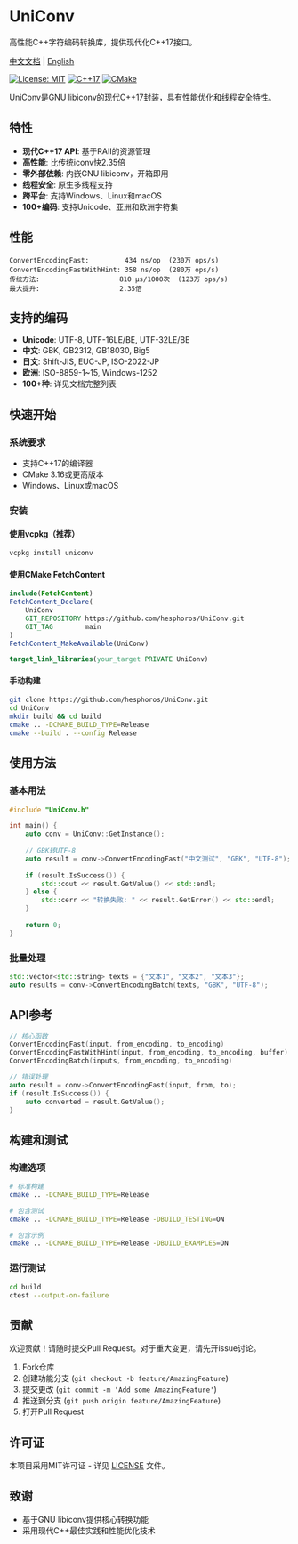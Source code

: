 # UniConv

高性能C++字符编码转换库，提供现代化C++17接口。

[中文文档](README_CN.md) | [English](README.MD)

[![License: MIT](https://img.shields.io/badge/License-MIT-yellow.svg)](https://opensource.org/licenses/MIT)
[![C++17](https://img.shields.io/badge/C++-17-blue.svg)](https://isocpp.org/)
[![CMake](https://img.shields.io/badge/CMake-3.16%2B-green.svg)](https://cmake.org/)

UniConv是GNU libiconv的现代C++17封装，具有性能优化和线程安全特性。

## 特性

- **现代C++17 API**: 基于RAII的资源管理
- **高性能**: 比传统iconv快2.35倍
- **零外部依赖**: 内嵌GNU libiconv，开箱即用
- **线程安全**: 原生多线程支持
- **跨平台**: 支持Windows、Linux和macOS
- **100+编码**: 支持Unicode、亚洲和欧洲字符集

## 性能

```text
ConvertEncodingFast:         434 ns/op  (230万 ops/s)
ConvertEncodingFastWithHint: 358 ns/op  (280万 ops/s)
传统方法:                    810 μs/1000次  (123万 ops/s)
最大提升:                    2.35倍
```

## 支持的编码

- **Unicode**: UTF-8, UTF-16LE/BE, UTF-32LE/BE
- **中文**: GBK, GB2312, GB18030, Big5
- **日文**: Shift-JIS, EUC-JP, ISO-2022-JP
- **欧洲**: ISO-8859-1~15, Windows-1252
- **100+种**: 详见文档完整列表

## 快速开始

### 系统要求

- 支持C++17的编译器
- CMake 3.16或更高版本
- Windows、Linux或macOS

### 安装

#### 使用vcpkg（推荐）

```bash
vcpkg install uniconv
```

#### 使用CMake FetchContent

```cmake
include(FetchContent)
FetchContent_Declare(
    UniConv
    GIT_REPOSITORY https://github.com/hesphoros/UniConv.git
    GIT_TAG        main
)
FetchContent_MakeAvailable(UniConv)

target_link_libraries(your_target PRIVATE UniConv)
```

#### 手动构建

```bash
git clone https://github.com/hesphoros/UniConv.git
cd UniConv
mkdir build && cd build
cmake .. -DCMAKE_BUILD_TYPE=Release
cmake --build . --config Release
```

## 使用方法

### 基本用法

```cpp
#include "UniConv.h"

int main() {
    auto conv = UniConv::GetInstance();
    
    // GBK转UTF-8
    auto result = conv->ConvertEncodingFast("中文测试", "GBK", "UTF-8");
    
    if (result.IsSuccess()) {
        std::cout << result.GetValue() << std::endl;
    } else {
        std::cerr << "转换失败: " << result.GetError() << std::endl;
    }
    
    return 0;
}
```

### 批量处理

```cpp
std::vector<std::string> texts = {"文本1", "文本2", "文本3"};  
auto results = conv->ConvertEncodingBatch(texts, "GBK", "UTF-8");
```

## API参考

```cpp
// 核心函数
ConvertEncodingFast(input, from_encoding, to_encoding)
ConvertEncodingFastWithHint(input, from_encoding, to_encoding, buffer)  
ConvertEncodingBatch(inputs, from_encoding, to_encoding)

// 错误处理
auto result = conv->ConvertEncodingFast(input, from, to);
if (result.IsSuccess()) {
    auto converted = result.GetValue();
}
```

## 构建和测试

### 构建选项

```bash
# 标准构建
cmake .. -DCMAKE_BUILD_TYPE=Release

# 包含测试
cmake .. -DCMAKE_BUILD_TYPE=Release -DBUILD_TESTING=ON

# 包含示例
cmake .. -DCMAKE_BUILD_TYPE=Release -DBUILD_EXAMPLES=ON
```

### 运行测试

```bash
cd build
ctest --output-on-failure
```

## 贡献

欢迎贡献！请随时提交Pull Request。对于重大变更，请先开issue讨论。

1. Fork仓库
2. 创建功能分支 (`git checkout -b feature/AmazingFeature`)
3. 提交更改 (`git commit -m 'Add some AmazingFeature'`)
4. 推送到分支 (`git push origin feature/AmazingFeature`)
5. 打开Pull Request

## 许可证

本项目采用MIT许可证 - 详见 [LICENSE](LICENSE) 文件。

## 致谢

- 基于GNU libiconv提供核心转换功能
- 采用现代C++最佳实践和性能优化技术
